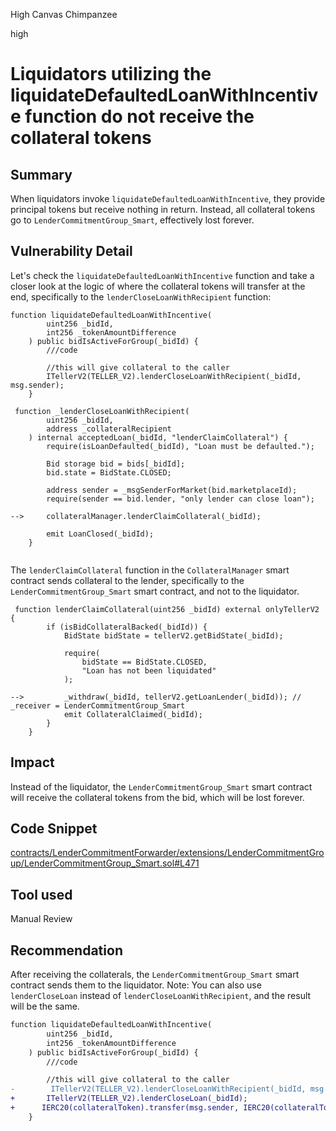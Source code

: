 High Canvas Chimpanzee

high

# Liquidators utilizing the liquidateDefaultedLoanWithIncentive function do not receive the collateral tokens

## Summary
When liquidators invoke `liquidateDefaultedLoanWithIncentive`, they provide principal tokens but receive nothing in return. Instead, all collateral tokens go to `LenderCommitmentGroup_Smart`, effectively lost forever.

## Vulnerability Detail
Let's check the `liquidateDefaultedLoanWithIncentive` function and take a closer look at the logic of where the collateral tokens will transfer at the end, specifically to the `lenderCloseLoanWithRecipient` function:
```solidity
function liquidateDefaultedLoanWithIncentive(
        uint256 _bidId,
        int256 _tokenAmountDifference
    ) public bidIsActiveForGroup(_bidId) {
        ///code

        //this will give collateral to the caller
        ITellerV2(TELLER_V2).lenderCloseLoanWithRecipient(_bidId, msg.sender);
    }
    
 function _lenderCloseLoanWithRecipient(
        uint256 _bidId,
        address _collateralRecipient
    ) internal acceptedLoan(_bidId, "lenderClaimCollateral") {
        require(isLoanDefaulted(_bidId), "Loan must be defaulted.");

        Bid storage bid = bids[_bidId];
        bid.state = BidState.CLOSED;

        address sender = _msgSenderForMarket(bid.marketplaceId);
        require(sender == bid.lender, "only lender can close loan");

-->     collateralManager.lenderClaimCollateral(_bidId);

        emit LoanClosed(_bidId);
    }
   
```

The `lenderClaimCollateral` function in the `CollateralManager` smart contract sends collateral to the lender, specifically to the `LenderCommitmentGroup_Smart` smart contract, and not to the liquidator.
```solidity
 function lenderClaimCollateral(uint256 _bidId) external onlyTellerV2 {
        if (isBidCollateralBacked(_bidId)) {
            BidState bidState = tellerV2.getBidState(_bidId);

            require(
                bidState == BidState.CLOSED,
                "Loan has not been liquidated"
            );

-->         _withdraw(_bidId, tellerV2.getLoanLender(_bidId)); // _receiver = LenderCommitmentGroup_Smart
            emit CollateralClaimed(_bidId);
        }
    }
```

## Impact
Instead of the liquidator, the `LenderCommitmentGroup_Smart` smart contract will receive the collateral tokens from the bid, which will be lost forever.

## Code Snippet
[contracts/LenderCommitmentForwarder/extensions/LenderCommitmentGroup/LenderCommitmentGroup_Smart.sol#L471](https://github.com/sherlock-audit/2024-04-teller-finance/blob/main/teller-protocol-v2-audit-2024/packages/contracts/contracts/LenderCommitmentForwarder/extensions/LenderCommitmentGroup/LenderCommitmentGroup_Smart.sol#L471)

## Tool used

Manual Review

## Recommendation
After receiving the collaterals, the `LenderCommitmentGroup_Smart` smart contract sends them to the liquidator.
Note: You can also use `lenderCloseLoan` instead of `lenderCloseLoanWithRecipient`, and the result will be the same.
```diff
function liquidateDefaultedLoanWithIncentive(
        uint256 _bidId,
        int256 _tokenAmountDifference
    ) public bidIsActiveForGroup(_bidId) {
        ///code

        //this will give collateral to the caller
-        ITellerV2(TELLER_V2).lenderCloseLoanWithRecipient(_bidId, msg.sender);
+       ITellerV2(TELLER_V2).lenderCloseLoan(_bidId);
+      IERC20(collateralToken).transfer(msg.sender, IERC20(collateralToken).balanceOf(address(this)));
    }
```
